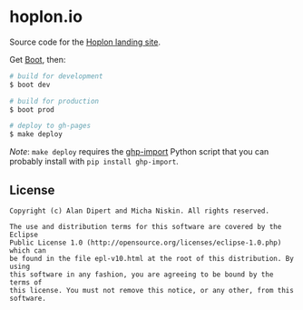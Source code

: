 # hoplon.io

Source code for the [Hoplon landing site][1].

Get [Boot][3], then:

```bash
# build for development
$ boot dev

# build for production
$ boot prod

# deploy to gh-pages
$ make deploy
```

*Note*: `make deploy` requires the [ghp-import][2] Python script that you can probably install with `pip install ghp-import`.

## License

```
Copyright (c) Alan Dipert and Micha Niskin. All rights reserved.

The use and distribution terms for this software are covered by the Eclipse
Public License 1.0 (http://opensource.org/licenses/eclipse-1.0.php) which can
be found in the file epl-v10.html at the root of this distribution. By using
this software in any fashion, you are agreeing to be bound by the terms of
this license. You must not remove this notice, or any other, from this software.
```

[1]: http://hoplon.io
[2]: https://github.com/davisp/ghp-import
[3]: https://github.com/boot-clj/boot
